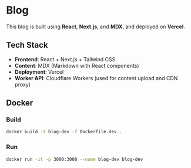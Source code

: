 # Blog

This blog is built using **React**, **Next.js**, and **MDX**, and deployed on **Vercel**.

## Tech Stack

- **Frontend**: React + Next.js + Tailwind CSS
- **Content**: MDX (Markdown with React components)
- **Deployment**: Vercel
- **Worker API**: Cloudflare Workers (used for content upload and CDN proxy)

## Docker

### Build

```bash
docker build -t blog-dev -f Dockerfile.dev .
```

### Run

```bash
docker run -it -p 3000:3000 --name blog-dev blog-dev
```
